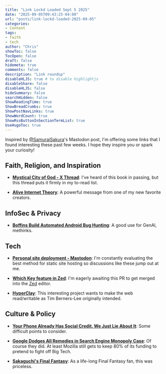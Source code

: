 ```yaml
---
title: "Link Lockd Loaded Sept 5 2025"
date: "2025-09-05T09:43:25-04:00"
url: "posts/link-lockd-loaded-2025-09-05"
categories:
- Content
tags:
- faith
- tech
author: "Chris"
showToc: false
TocOpen: false
draft: false
hidemeta: true
comments: false
description: "Link roundup"
disableHLJS: true # to disable highlightjs
disableShare: false
disableHLJS: false
hideSummary: false
searchHidden: false
ShowReadingTime: true
ShowBreadCrumbs: true
ShowPostNavLinks: true
ShowWordCount: true
ShowRssButtonInSectionTermList: true
UseHugoToc: true
---
```

Inspired by
[@SamuraiSakura](https://mastodon.social/@SamuraiSakura/115119744467946531)'s
Mastodon post, I'm offering some links that I found interesting these past few
weeks. I hope they inspire you or spark your curiosity!

## Faith, Religion, and Inspiration

- [**Mystical City of God - X Thread**][1]: I've heard of this book in passing, but
this thread puts it firmly in my to-read list.

- [**Alive Internet Theory**][8]: A powerful message from one of my new favorite
  creators.

## InfoSec & Privacy

- [**Boffins Build Automated Android Bug Hunting**][10]: A good use for GenAI,
methinks.

## Tech

- [**Personal site deployment - Mastodon**][2]: I'm constantly evaluating the best
method for static site hosting so discussions like these jump out at me.

- [**Which Key feature in Zed**][3]: I'm eagerly awaiting this PR to get merged
  into the [Zed][4] editor.

- [**HyperClay**][5]: This interesting project wants to make the web
read/writable as Tim Berners-Lee originally intended.

## Culture & Policy

- [**Your Phone Already Has Social Credit. We Just Lie About It**][6]: Some
difficult points to consider.

- [**Google Dodges All Remedies in Search Engine Monopoly Case**][7]: Of course
  they did. At least Mozilla still gets to keep 80% of its funding to pretend to
  fight off Big Tech.

- [**Sakaguchi's Final Fantasy**][9]: As a life-long Final Fantasy fan, this was
  priceless.

[1]: https://x.com/BreeSolstad/status/1963780561622769799
[2]: https://defcon.social/@NearerAndFarther@techhub.social/115148483138489316
[3]: https://github.com/zed-industries/zed/pull/34798
[4]: https://zed.dev
[5]: https://hyperclay.com/
[6]: https://www.thenexus.media/your-phone-already-has-social-credit-we-just-lie-about-it/
[7]: https://lunduke.substack.com/p/google-dodges-all-remedies-in-search
[8]: https://www.youtube.com/watch?v=bIBUGQ0aYnc&t=126s
[9]: https://www.youtube.com/watch?v=xuWkvyeAu0E
[10]: https://www.theregister.com/2025/09/04/boffins_build_automated_android_bug_hunting/

